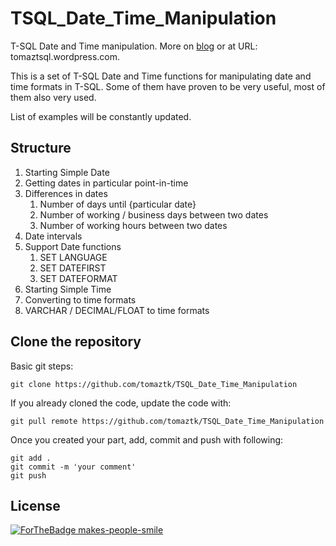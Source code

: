# TSQL_Date_Time_Manipulation
T-SQL Date and Time manipulation. More on [blog](https://tomaztsql.wordpress.com/2018/09/06/t-sql-date-and-time-manipulation/) or at URL: tomaztsql.wordpress.com.

This is a set of T-SQL Date and Time functions for manipulating date and time formats in T-SQL. 
Some of them have proven to be very useful, most of them also very used. 

List of examples will be constantly updated. 


## Structure

1. Starting Simple Date
1. Getting dates in particular point-in-time
1. Differences in dates
	1. Number of days until {particular date}
	1. Number of working / business days between two dates
	1. Number of working hours between two dates
1. Date intervals
1. Support Date functions
	1. SET LANGUAGE
	1. SET DATEFIRST
	1. SET DATEFORMAT
1. Starting Simple Time
1. Converting to time formats
1. VARCHAR / DECIMAL/FLOAT to time formats


## Clone the repository

Basic git steps:
```
git clone https://github.com/tomaztk/TSQL_Date_Time_Manipulation
```

If you already cloned the code, update the code with:

```
git pull remote https://github.com/tomaztk/TSQL_Date_Time_Manipulation
```

Once you created your part, add, commit and push with following:

```
git add .
git commit -m 'your comment'
git push
```


## License

[![ForTheBadge makes-people-smile](http://ForTheBadge.com/images/badges/makes-people-smile.svg)](http://ForTheBadge.com)